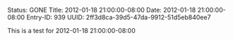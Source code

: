 Status: GONE
Title: 2012-01-18 21:00:00-08:00
Date: 2012-01-18 21:00:00-08:00
Entry-ID: 939
UUID: 2ff3d8ca-39d5-47da-9912-51d5eb840ee7

This is a test for 2012-01-18 21:00:00-08:00
